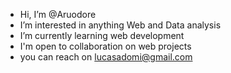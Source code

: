 - Hi, I’m @Aruodore
- I’m interested in anything Web and Data analysis
- I’m currently learning web development
- I'm open to collaboration on web projects
- you can reach on lucasadomi@gmail.com

<!---
Aruodore/Aruodore is a ✨ special ✨ repository because its `README.md` (this file) appears on your GitHub profile.
You can click the Preview link to take a look at your changes.
--->
